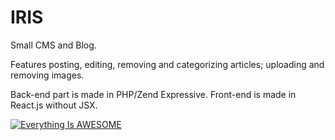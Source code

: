 # IRIS

Small CMS and Blog. 

Features posting, editing, removing and categorizing articles; uploading and removing images.

Back-end part is made in PHP/Zend Expressive. Front-end is made in React.js without JSX.

[![Everything Is AWESOME](https://i.ytimg.com/vi/AVrRra4G8Rk/hqdefault.jpg)](https://www.youtube.com/watch?v=AVrRra4G8Rk "IRIS PRESENTATION")
